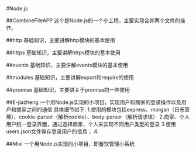 #Node.js

##CombineFileAPP
这个是Node.js的一个小工程，主要实现合并两个文件的操作。

##http
基础知识，主要讲解http模块的基本使用

##https
基础知识，主要讲解https模块的基本使用

##events
基础知识，主要讲解events模块的基本使用

##modules 
基础知识，主要讲解export和require的使用

##promise
基础知识，主要讲关于promise的一些使用

##E-jiazheng
一个用Node.js实现的小项目，实现用户和商家的登录操作以及用户和商家之间的通信
具体细节如下:
1.使用的模块包括express、morgan（日志管理）、cookie-parser（解析cookie）、body-parser（解析请求体）
2.商家、个人用户统一登录界面，通过选择商家、个人来实现不同用户类型的登录
3.使用users.json文件保存登录用户的信息；
4.



##Mixi
一个用Node.js实现的小项目，即餐饮管理小系统
